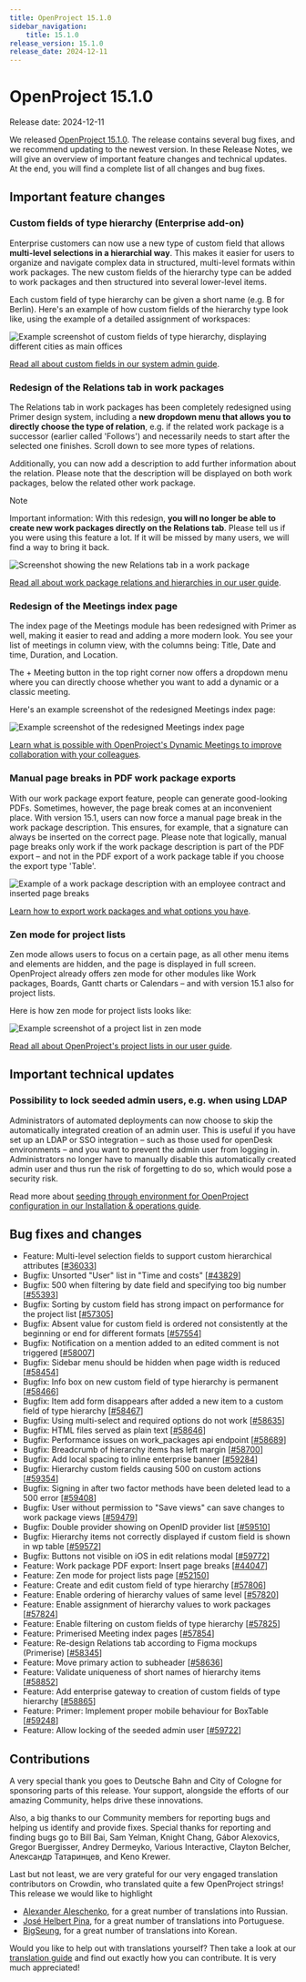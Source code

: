 ```yaml
---
title: OpenProject 15.1.0
sidebar_navigation:
    title: 15.1.0
release_version: 15.1.0
release_date: 2024-12-11
---
```


# OpenProject 15.1.0

Release date: 2024-12-11

We released [OpenProject 15.1.0](https://community.openproject.org/versions/2122). The release contains several bug fixes, and we recommend updating to the newest version.
In these Release Notes, we will give an overview of important feature changes and technical updates. At the end, you will find a complete list of all changes and bug fixes.

## Important feature changes

### Custom fields of type hierarchy (Enterprise add-on)

Enterprise customers can now use a new type of custom field that allows **multi-level selections in a hierarchial way**. This makes it easier for users to organize and navigate complex data in structured, multi-level formats within work packages. The new custom fields of the hierarchy type can be added to work packages and then structured into several lower-level items.

Each custom field of type hierarchy can be given a short name (e.g. B for Berlin). Here's an example of how custom fields of the hierarchy type look like, using the example of a detailed assignment of workspaces:

![Example screenshot of custom fields of type hierarchy, displaying different cities as main offices](openproject-15-1-custom-field-hierarchy.jpg)

[Read all about custom fields in our system admin guide](../../system-admin-guide/custom-fields/).

### Redesign of the Relations tab in work packages

The Relations tab in work packages has been completely redesigned using Primer design system, including a **new dropdown menu that allows you to directly choose the type of relation**, e.g. if the related work package is a successor (earlier called 'Follows') and necessarily needs to start after the selected one finishes. Scroll down to see more types of relations.

Additionally, you can now add a description to add further information about the relation. Please note that the description will be displayed on both work packages, below the related other work package.

> [!NOTE]
> Important information: With this redesign, **you will no longer be able to create new work packages directly on the Relations tab**. Please tell us if you were using this feature a lot. If it will be missed by many users, we will find a way to bring it back.

![Screenshot showing the new Relations tab in a work package](openproject-15-1-relations.png)

[Read all about work package relations and hierarchies in our user guide](../../user-guide/work-packages/work-package-relations-hierarchies/).

### Redesign of the Meetings index page

The index page of the Meetings module has been redesigned with Primer as well, making it easier to read and adding a more modern look. You see your list of meetings in column view, with the columns being: Title, Date and time, Duration, and Location.

The + Meeting button in the top right corner now offers a dropdown menu where you can directly choose whether you want to add a dynamic or a classic meeting.

Here's an example screenshot of the redesigned Meetings index page:

![Example screenshot of the redesigned Meetings index page](openproject-15-1-meetings.png)

[Learn what is possible with OpenProject's Dynamic Meetings to improve collaboration with your colleagues](../../user-guide/meetings/dynamic-meetings/).

### Manual page breaks in PDF work package exports

With our work package export feature, people can generate good-looking PDFs. Sometimes, however, the page break comes at an inconvenient place. With version 15.1, users can now force a manual page break in the work package description. This ensures, for example, that a signature can always be inserted on the correct page. Please note that logically, manual page breaks only work if the work package description is part of the PDF export – and not in the PDF export of a work package table if you choose the export type 'Table'.

![Example of a work package description with an employee contract and inserted page breaks](openproject-15-1-page-break-contract-highlighted.png)

[Learn how to export work packages and what options you have](../../user-guide/work-packages/exporting/).

### Zen mode for project lists

Zen mode allows users to focus on a certain page, as all other menu items and elements are hidden, and the page is displayed in full screen. OpenProject already offers zen mode for other modules like Work packages, Boards, Gantt charts or Calendars – and with version 15.1 also for project lists.

Here is how zen mode for project lists looks like:

![Example screenshot of a project list in zen mode](openproject-15-1-zen-mode-highlighted.png)

[Read all about OpenProject's project lists in our user guide](../../user-guide/projects/project-lists/).

## Important technical updates

### Possibility to lock seeded admin users, e.g. when using LDAP

Administrators of automated deployments can now choose to skip the automatically integrated creation of an admin user. This is useful if you have set up an LDAP or SSO integration – such as those used for openDesk environments – and you want to prevent the admin user from logging in. Administrators no longer have to manually disable this automatically created admin user and thus run the risk of forgetting to do so, which would pose a security risk.

Read more about [seeding through environment for OpenProject configuration in our Installation & operations guide](../../installation-and-operations/configuration/#seeding-through-environment).

<!--more-->

## Bug fixes and changes

<!-- Warning: Anything within the below lines will be automatically removed by the release script -->
<!-- BEGIN AUTOMATED SECTION -->

- Feature: Multi-level selection fields to support custom hierarchical attributes \[[#36033](https://community.openproject.org/wp/36033)\]
- Bugfix: Unsorted &quot;User&quot; list in &quot;Time and costs&quot; \[[#43829](https://community.openproject.org/wp/43829)\]
- Bugfix: 500 when filtering by date field and specifying too big number \[[#55393](https://community.openproject.org/wp/55393)\]
- Bugfix: Sorting by custom field has strong impact on performance for the project list \[[#57305](https://community.openproject.org/wp/57305)\]
- Bugfix: Absent value for custom field is ordered not consistently at the beginning or end for different formats \[[#57554](https://community.openproject.org/wp/57554)\]
- Bugfix: Notification on a mention added to an edited comment is not triggered \[[#58007](https://community.openproject.org/wp/58007)\]
- Bugfix: Sidebar menu should be hidden when page width is reduced \[[#58454](https://community.openproject.org/wp/58454)\]
- Bugfix: Info box on new custom field of type hierarchy is permanent \[[#58466](https://community.openproject.org/wp/58466)\]
- Bugfix: Item add form disappears after added a new item to a custom field of type hierarchy \[[#58467](https://community.openproject.org/wp/58467)\]
- Bugfix: Using multi-select and required options do not work \[[#58635](https://community.openproject.org/wp/58635)\]
- Bugfix: HTML files served as plain text \[[#58646](https://community.openproject.org/wp/58646)\]
- Bugfix: Performance issues on work\_packages api endpoint \[[#58689](https://community.openproject.org/wp/58689)\]
- Bugfix: Breadcrumb of hierarchy items has left margin \[[#58700](https://community.openproject.org/wp/58700)\]
- Bugfix: Add local spacing to inline enterprise banner \[[#59284](https://community.openproject.org/wp/59284)\]
- Bugfix: Hierarchy custom fields causing 500 on custom actions \[[#59354](https://community.openproject.org/wp/59354)\]
- Bugfix: Signing in after two factor methods have been deleted lead to a 500 error \[[#59408](https://community.openproject.org/wp/59408)\]
- Bugfix: User without permission to &quot;Save views&quot; can save changes to work package views \[[#59479](https://community.openproject.org/wp/59479)\]
- Bugfix: Double provider showing on OpenID provider list \[[#59510](https://community.openproject.org/wp/59510)\]
- Bugfix: Hierarchy items not correctly displayed if custom field is shown in wp table \[[#59572](https://community.openproject.org/wp/59572)\]
- Bugfix: Buttons not visible on iOS in edit relations modal \[[#59772](https://community.openproject.org/wp/59772)\]
- Feature: Work package PDF export: Insert page breaks \[[#44047](https://community.openproject.org/wp/44047)\]
- Feature: Zen mode for project lists page \[[#52150](https://community.openproject.org/wp/52150)\]
- Feature: Create and edit custom field of type hierarchy \[[#57806](https://community.openproject.org/wp/57806)\]
- Feature: Enable ordering of hierarchy values of same level \[[#57820](https://community.openproject.org/wp/57820)\]
- Feature: Enable assignment of hierarchy values to work packages \[[#57824](https://community.openproject.org/wp/57824)\]
- Feature: Enable filtering on custom fields of type hierarchy \[[#57825](https://community.openproject.org/wp/57825)\]
- Feature: Primerised Meeting index pages \[[#57854](https://community.openproject.org/wp/57854)\]
- Feature: Re-design Relations tab according to  Figma mockups (Primerise) \[[#58345](https://community.openproject.org/wp/58345)\]
- Feature: Move primary action to subheader \[[#58636](https://community.openproject.org/wp/58636)\]
- Feature: Validate uniqueness of short names of hierarchy items \[[#58852](https://community.openproject.org/wp/58852)\]
- Feature: Add enterprise gateway to creation of custom fields of type hierarchy \[[#58865](https://community.openproject.org/wp/58865)\]
- Feature: Primer: Implement proper mobile behaviour for BoxTable \[[#59248](https://community.openproject.org/wp/59248)\]
- Feature: Allow locking of the seeded admin user \[[#59722](https://community.openproject.org/wp/59722)\]

<!-- END AUTOMATED SECTION -->
<!-- Warning: Anything above this line will be automatically removed by the release script -->

## Contributions

A very special thank you goes to Deutsche Bahn and City of Cologne for sponsoring parts of this release. Your support, alongside the efforts of our amazing Community, helps drive these innovations.

Also, a big thanks to our Community members for reporting bugs and helping us identify and provide fixes. Special thanks for reporting and finding bugs go to Bill Bai, Sam Yelman, Knight Chang, Gábor Alexovics, Gregor Buergisser, Andrey Dermeyko, Various Interactive, Clayton Belcher, Александр Татаринцев, and Keno Krewer.

Last but not least, we are very grateful for our very engaged translation contributors on Crowdin, who translated quite a few OpenProject strings! This release we would like to highlight
- [Alexander Aleschenko](https://crowdin.com/profile/top4ek), for a great number of translations into Russian.
- [José Helbert Pina](https://crowdin.com/profile/GZTranslations), for a great number of translations into Portuguese.
- [BigSeung](https://crowdin.com/profile/BigSeung), for a great number of translations into Korean.

Would you like to help out with translations yourself? Then take a look at our [translation guide](../../contributions-guide/translate-openproject/) and find out exactly how you can contribute. It is very much appreciated!